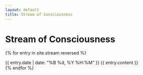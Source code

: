 ```yaml
---
layout: default
title: Stream of Consciousness
---
```


# Stream of Consciousness

{% for entry in site.stream reversed %}
  <article class="stream-entry">
    <time datetime="{{ entry.date | date_to_xmlschema }}">
        {{ entry.date | date: "%B %d, %Y %H:%M" }}
    </time>
    {{ entry.content }}
  </article>
{% endfor %}
